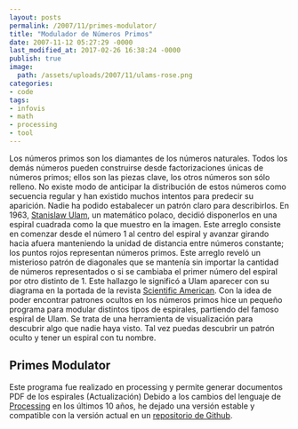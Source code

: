 ```yaml
---
layout: posts
permalink: /2007/11/primes-modulator/
title: "Modulador de Números Primos"
date: 2007-11-12 05:27:29 -0000
last_modified_at: 2017-02-26 16:38:24 -0000
publish: true
image:
  path: /assets/uploads/2007/11/ulams-rose.png
categories:
- code
tags:
- infovis
- math
- processing
- tool
---
```

Los números primos son los diamantes de los números naturales. Todos los demás números pueden construirse desde factorizaciones únicas de números primos; ellos son las piezas clave, los otros números son sólo relleno. No existe modo de anticipar la distribución de estos números como secuencia regular y han existido muchos intentos para predecir su aparición. Nadie ha podido estabalecer un patrón claro para describirlos. En 1963, [Stanislaw Ulam](http://en.wikipedia.org/wiki/Stanislaw_Ulam), un matemático polaco, decidió disponerlos en una espiral cuadrada como la que muestro en la imagen. Este arreglo consiste en comenzar desde el número 1 al centro del espiral y avanzar girando hacia afuera manteniendo la unidad de distancia entre números constante; los puntos rojos representan números primos. Este arreglo reveló un misterioso patrón de diagonales que se mantení­a sin importar la cantidad de números representados o si se cambiaba el primer número del espiral por otro distinto de 1. Este hallazgo le significó a Ulam aparecer con su diagrama en la portada de la revista [Scientific American](http://www.sciam.com/). Con la idea de poder encontrar patrones ocultos en los números primos hice un pequeño programa para modular distintos tipos de espirales, partiendo del famoso espiral de Ulam. Se trata de una herramienta de visualización para descubrir algo que nadie haya visto. Tal vez puedas descubrir un patrón oculto y tener un espiral con tu nombre.

## Primes Modulator

Este programa fue realizado en processing y permite generar documentos PDF de los espirales (Actualización) Debido a los cambios del lenguaje de [Processing](http://processing.org) en los últimos 10 años, he dejado una versión estable y compatible con la versión actual en un [repositorio de Github](http://www.github.com/hspencer/primes_modulator).
